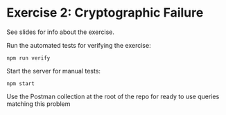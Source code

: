 # Exercise 2: Cryptographic Failure

See slides for info about the exercise.

Run the automated tests for verifying the exercise:

`npm run verify`

Start the server for manual tests:

`npm start`

Use the Postman collection at the root of the repo for ready to use queries matching this problem
